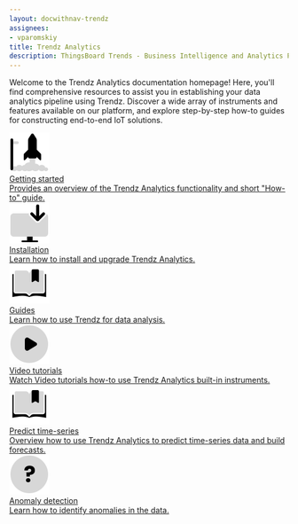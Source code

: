 ```yaml
---
layout: docwithnav-trendz
assignees:
- vparomskiy
title: Trendz Analytics
description: ThingsBoard Trends - Business Intelligence and Analytics Platform for Iot powered Business
---
```


Welcome to the Trendz Analytics documentation homepage!
Here, you'll find comprehensive resources to assist you in establishing your data analytics pipeline using Trendz. Discover a wide array of instruments and features available on our platform,
and explore step-by-step how-to guides for constructing end-to-end IoT solutions.

<div class="doc-features row mt-4">
    <div class="col-12 col-sm-6 col-lg col-xxl-6 col-4xl mb-4">
        <a class="feature-card" href="/docs/trendz/getting-started/">
            <img class="feature-logo" src="/images/feature-logo/getting-started.svg" alt="getting started">
            <div class="feature-title">Getting started</div>
            <div class="feature-text">
                Provides an overview of the Trendz Analytics functionality and short "How-to" guide.
            </div>
        </a>
    </div>
    <div class="col-12 col-sm-6 col-lg col-xxl-6 col-4xl mb-4">
        <a class="feature-card" href="/docs/trendz/install/installation-options/">
            <img class="feature-logo" src="/images/feature-logo/install.svg" alt="install">
            <div class="feature-title">Installation</div>
            <div class="feature-text">
                Learn how to install and upgrade Trendz Analytics.
            </div>
        </a>
    </div>
    <div class="col-12 col-sm-6 col-lg col-xxl-6 col-4xl mb-4">
        <a class="feature-card" href="/docs/trendz/guides/">
            <img class="feature-logo" src="/images/feature-logo/guides.svg" alt="guides">
            <div class="feature-title">Guides</div>
            <div class="feature-text">
                Learn how to use Trendz for data analysis.
            </div>
        </a>
    </div>
    <div class="col-12 col-sm-6 col-lg col-xxl-6 col-4xl mb-4">
        <a class="feature-card"  target="_blank" href="https://www.youtube.com/playlist?list=PLYEKB_XwLCZIs-_Aoos3CdNIqSYrXk4LN" >
            <img class="feature-logo" src="/images/feature-logo/tutorials.svg" alt="tutorials">
            <div class="feature-title">Video tutorials</div>
            <div class="feature-text">
                Watch Video tutorials how-to use Trendz Analytics built-in instruments.
            </div>
        </a>
    </div>
    <div class="w-100"></div>
    <div class="col-12 col-sm-6 mb-4">
        <a class="feature-card" href="/docs/trendz/prediction/">
            <img class="feature-logo" src="/images/feature-logo/guides.svg" alt="guides">
            <div class="feature-title">Predict time-series</div>
            <div class="feature-text">
                Overview how to use Trendz Analytics to predict time-series data and build forecasts.
            </div>
        </a>
    </div>
    <div class="col-12 col-sm-6 mb-4">
        <a class="feature-card" href="/docs/trendz/anomaly/anomaly-detection-overview/">
            <img class="feature-logo" src="/images/feature-logo/faq.svg" alt="faq">
            <div class="feature-title">Anomaly detection</div>
            <div class="feature-text">
                Learn how to identify anomalies in the data.
            </div>
        </a>
    </div>
</div>

